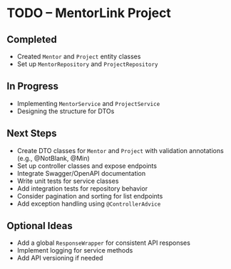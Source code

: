 # TODO – MentorLink Project

## Completed
- Created `Mentor` and `Project` entity classes
- Set up `MentorRepository` and `ProjectRepository`

## In Progress
- Implementing `MentorService` and `ProjectService`
- Designing the structure for DTOs

## Next Steps
- Create DTO classes for `Mentor` and `Project` with validation annotations (e.g., @NotBlank, @Min)
- Set up controller classes and expose endpoints
- Integrate Swagger/OpenAPI documentation
- Write unit tests for service classes
- Add integration tests for repository behavior
- Consider pagination and sorting for list endpoints
- Add exception handling using `@ControllerAdvice`

## Optional Ideas
- Add a global `ResponseWrapper` for consistent API responses
- Implement logging for service methods
- Add API versioning if needed
